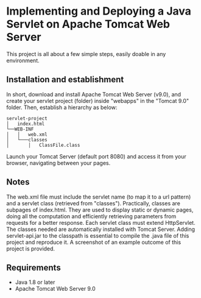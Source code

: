 # Implementing and Deploying a Java Servlet on Apache Tomcat Web Server

This project is all about a few simple steps, easily doable in any environment.

## Installation and establishment
In short, download and install Apache Tomcat Web Server (v9.0), and create your servlet project (folder) inside "webapps" in the "Tomcat 9.0" folder. Then, establish a hierarchy as below:
```
servlet-project
│   index.html
└──WEB-INF
│   │   web.xml
│   └───classes
│       │   ClassFile.class
```
Launch your Tomcat Server (default port 8080) and access it from your browser, navigating between your pages.


## Notes
The web.xml file must include the servlet name (to map it to a url pattern) and a servlet class (retrieved from "classes"). Practically, classes are subpages of index.html. They are used to display static or dynamic pages, doing all the computation and efficiently retrieving parameters from requests for a better response.
Each servlet class must extend HttpServlet.
The classes needed are automatically installed with Tomcat Server. Adding servlet-api.jar to the classpath is essential to compile the .java file of this project and reproduce it.
A screenshot of an example outcome of this project is provided.


## Requirements
- Java 1.8 or later
- Apache Tomcat Web Server 9.0

